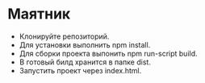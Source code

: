# Маятник

- Клонируйте репозиторий.
- Для установки выполнить npm install.
- Для сборки проекта выпонить npm run-script build. 
- В готовый билд хранится в папке dist.
- Запустить проект через index.html.
